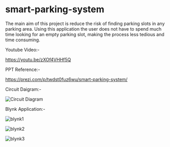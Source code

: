 # smart-parking-system
The main aim of this project is reduce the risk of finding parking slots in any parking area. Using this application the user does not have to spend much time looking for an empty parking slot, making the process less tedious and time consuming.

Youtube Video:-

https://youtu.be/zXOf4VHHf5Q

PPT Reference:-

https://prezi.com/p/twdst0fuz6wu/smart-parking-system/

Circuit Daigram:-

![Circuit Diagram](https://user-images.githubusercontent.com/83128853/194041720-d85abbe0-ce92-4b7c-a10c-5ef4b2529e3c.png)


Blynk Application:-

![blynk1](https://user-images.githubusercontent.com/83128853/194041657-8323e345-db5b-49a0-92be-a87949810a36.jpeg)

![blynk2](https://user-images.githubusercontent.com/83128853/194041666-898c5390-c834-4795-bcf6-6bbf6dc98303.jpeg)

![blynk3](https://user-images.githubusercontent.com/83128853/194041668-e72008b9-2c06-4a38-b158-f9af221c3ea3.jpeg)
